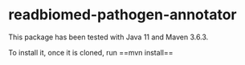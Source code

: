 # readbiomed-pathogen-annotator


This package has been tested with Java 11 and Maven 3.6.3.

To install it, once it is cloned, run ==mvn install==
